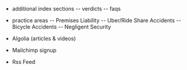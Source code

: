 - additional index sections
-- verdicts
-- faqs

- practice areas
-- Premises Liability
-- Uber/Ride Share Accidents
-- Bicycle Accidents
-- Negligent Security

- Algolia (articles & videos)
- Mailchimp signup
- Rss Feed
